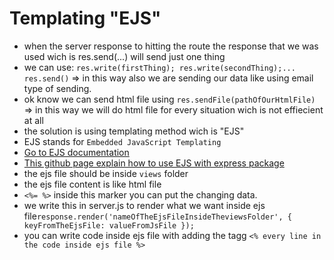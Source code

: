 # Templating "EJS"

- when the server response to hitting the route the response that we was used wich is res.send(...) will send just one thing
- we can use: `res.write(firstThing);
res.write(secondThing);...
res.send()` => in this way also we are sending our data like using email type of sending.
- ok know we can send html file using `res.sendFile(pathOfOurHtmlFile)` => in this way we will do html file for every situation wich is not effiecient at all
- the solution is using templating method wich is "EJS"
- EJS stands for `Embedded JavaScript Templating`
- [Go to EJS documentation](https://ejs.co/)
- [This github page explain how to use EJS with express package](https://github.com/mde/ejs/wiki/Using-EJS-with-Express)
- the ejs file should be inside `views` folder
- the ejs file content is like html file
- `<%= %>` inside this marker you can put the changing data.
- we write this in server.js to render what we want inside ejs file`response.render('nameOfTheEjsFileInsideTheviewsFolder', { keyFromTheEjsFile: valueFromJsFile });`
- you can write code inside ejs file with adding the tagg `<% every line in the code inside ejs file %>`
